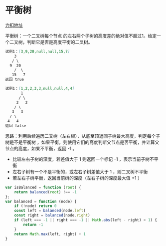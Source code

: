 # 平衡树

[力扣地址](https://leetcode-cn.com/problems/balanced-binary-tree/)

平衡树：一个二叉树每个节点 的左右两个子树的高度差的绝对值不超过1。给定一个二叉树，判断它是否是高度平衡的二叉树。

```md
试例1：[3,9,20,null,null,15,7]
    3
   / \
  9  20
    /  \
   15   7
返回 true
```

```md
试例1：[1,2,2,3,3,null,null,4,4]
       1
      / \
     2   2
    / \
   3   3
  / \
 4   4
返回 false
```

思路：利用后续遍历二叉树（左右根），从底至顶返回子树最大高度，判定每个子树是不是平衡树 ，如果平衡，则使用它们的高度判断父节点是否平衡，并计算父节点的高度，如果不平衡，返回 -1 。

* 比较左右子树的深度，若差值大于 1 则返回一个标记 -1 ，表示当前子树不平衡
* 左右子树有一个不是平衡的，或左右子树差值大于 1 ，则二叉树不平衡
* 若左右子树平衡，返回当前树的深度（左右子树的深度最大值 +1 ）

```javascript
var isBalanced = function (root) {
    return balanced(root) !== -1
};
var balanced = function (node) {
    if (!node) return 0
    const left = balanced(node.left)
    const right = balanced(node.right)
    if (left === -1 || right === -1 || Math.abs(left - right) > 1) {
        return -1
    }
    return Math.max(left, right) + 1
}
```

